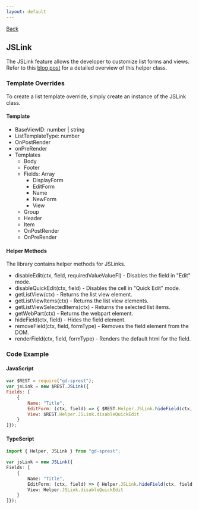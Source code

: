 ```yaml
---
layout: default
---
```

[Back](/helpers)
## JSLink
The JSLink feature allows the developer to customize list forms and views. Refer to this [blog post](http://dattabase.com/js-links/) for a detailed overview of this helper class.

### Template Overrides
To create a list template override, simply create an instance of the JSLink class.

#### Template
- BaseViewID: number | string
- ListTemplateType: number
- OnPostRender
- onPreRender
- Templates
    - Body
    - Footer
    - Fields: Array
        - DisplayForm
        - EditForm
        - Name
        - NewForm
        - View
    - Group
    - Header
    - Item
    - OnPostRender
    - OnPreRender

#### Helper Methods
The library contains helper methods for JSLinks.
- disableEdit(ctx, field, requiredValueValueFl) - Disables the field in "Edit" mode.
- disableQuickEdit(ctx, field) - Disables the cell in "Quick Edit" mode.
- getListView(ctx) - Returns the list view element.
- getListViewItems(ctx) - Returns the list view elements.
- getListViewSelectedItems(ctx) - Returns the selected list items.
- getWebPart(ctx) - Returns the webpart element.
- hideField(ctx, field) - Hides the field element.
- removeField(ctx, field, formType) - Removes the field element from the DOM.
- renderField(ctx, field, formType) - Renders the default html for the field.

### Code Example
#### JavaScript
```js
var $REST = require("gd-sprest");
var jsLink = new $REST.JSLink({
Fields: [
    {
        Name: "Title",
        EditForm: (ctx, field) => { $REST.Helper.JSLink.hideField(ctx, field, true); },
        View: $REST.Helper.JSLink.disableQuickEdit
    }
]});
```
#### TypeScript
```ts
import { Helper, JSLink } from "gd-sprest";

var jsLink = new JSLink({
Fields: [
    {
        Name: "Title",
        EditForm: (ctx, field) => { Helper.JSLink.hideField(ctx, field, true); },
        View: Helper.JSLink.disableQuickEdit
    }
]});
```